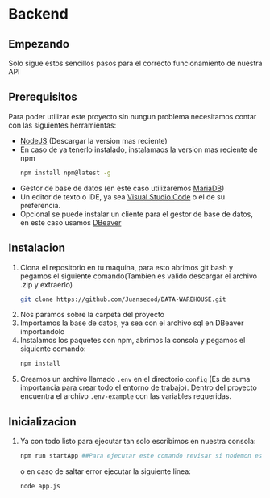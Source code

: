 # Backend
## Empezando
Solo sigue estos sencillos pasos para el correcto funcionamiento de nuestra API

## Prerequisitos

Para poder utilizar este proyecto sin nungun problema necesitamos contar con las siguientes herramientas:
* [NodeJS](https://nodejs.org/es/) (Descargar la version mas reciente)
* En caso de ya tenerlo instalado, instalamaos la version mas reciente de npm
  ```sh
  npm install npm@latest -g
  ```
 * Gestor de base de datos (en este caso utilizaremos [MariaDB](https://www.mariadbtutorial.com/getting-started/install-mariadb/))
 * Un editor de texto o IDE, ya sea [Visual Studio Code](https://code.visualstudio.com/download) o el de su preferencia.
 * Opcional se puede instalar un cliente para el gestor de base de datos, en este caso usamos [DBeaver](https://dbeaver.io/download/)

## Instalacion

1. Clona el repositorio en tu maquina, para esto abrimos git bash y pegamos el siguiente comando(Tambien es valido descargar el archivo .zip y extraerlo)
   ```sh
   git clone https://github.com/Juansecod/DATA-WAREHOUSE.git
   ```
2. Nos paramos sobre la carpeta del proyecto
3. Importamos la base de datos, ya sea con el archivo sql en DBeaver importandolo
4. Instalamos los paquetes con npm, abrimos la consola y pegamos el siquiente comando:
   ```sh
   npm install
4. Creamos un archivo llamado `.env` en el directorio `config` (Es de suma importancia para crear todo el entorno de trabajo). Dentro del proyecto encuentra el archivo `.env-example` con las variables requeridas.

## Inicializacion

1. Ya con todo listo para ejecutar tan solo escribimos en nuestra consola:
    ```sh
    npm run startApp ##Para ejecutar este comando revisar si nodemon esta instalado
    ```
   o en caso de saltar error ejecutar la siguiente linea:
   ```sh
   node app.js
   ```